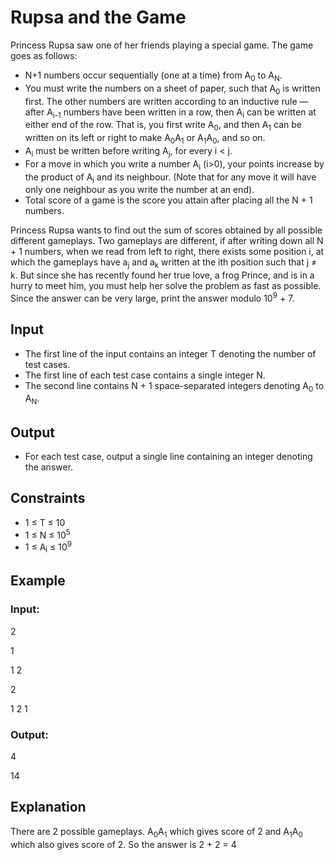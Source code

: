 # Rupsa and the Game

Princess Rupsa saw one of her friends playing a special game. The game goes as follows:

- N+1 numbers occur sequentially (one at a time) from A<sub>0</sub> to A<sub>N</sub>.
- You must write the numbers on a sheet of paper, such that A<sub>0</sub> is written first. 
The other numbers are written according to an inductive rule — after A<sub>i-1</sub> numbers have been 
written in a row, then A<sub>i</sub> can be written at either end of the row. 
That is, you first write A<sub>0</sub>, and then A<sub>1</sub> can be written on its left or right to make A<sub>0</sub>A<sub>1</sub> or A<sub>1</sub>A<sub>0</sub>, and so on.
- A<sub>i</sub> must be written before writing A<sub>j</sub>, for every i < j.
- For a move in which you write a number A<sub>i</sub> (i>0), your points increase by the product of A<sub>i</sub> and its neighbour. 
(Note that for any move it will have only one neighbour as you write the number at an end).
- Total score of a game is the score you attain after placing all the N + 1 numbers.

Princess Rupsa wants to find out the sum of scores obtained by all possible different gameplays. 
Two gameplays are different, if after writing down all N + 1 numbers, when we read from left to right, there exists 
some position i, at which the gameplays have a<sub>j</sub> and a<sub>k</sub> written at the ith position such that j ≠ k. 
But since she has recently found her true love, a frog Prince, and is in a hurry to meet him, you must help her solve the 
problem as fast as possible. Since the answer can be very large, print the answer modulo 10<sup>9</sup> + 7.

## Input

- The first line of the input contains an integer T denoting the number of test cases.
- The first line of each test case contains a single integer N.
- The second line contains N + 1 space-separated integers denoting A<sub>0</sub> to A<sub>N</sub>.

## Output

- For each test case, output a single line containing an integer denoting the answer.

## Constraints

- 1 ≤ T ≤ 10
- 1 ≤ N ≤ 10<sup>5</sup>
- 1 ≤ A<sub>i</sub> ≤ 10<sup>9</sup>

## Example

### Input:

2

1

1 2

2

1 2 1

### Output:

4

14

## Explanation

There are 2 possible gameplays. 
A<sub>0</sub>A<sub>1</sub> which gives score of 2 and A<sub>1</sub>A<sub>0</sub> which also gives score of 2. 
So the answer is 2 + 2 = 4
